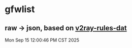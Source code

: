 # gfwlist
## raw -> json, based on [v2ray-rules-dat](https://github.com/Loyalsoldier/v2ray-rules-dat)
Mon Sep 15 12:00:46 PM CST 2025

